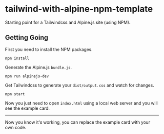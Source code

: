 # tailwind-with-alpine-npm-template

Starting point for a Tailwindcss and Alpine.js site (using NPM).

## Getting Going

First you need to install the NPM packages.

```shell
npm install
```

Generate the Alpine.js `bundle.js`.

```shell
npm run alpinejs-dev
```

Get Tailwindcss to generate your `dist/output.css` and watch for changes.

```shell
npm start
```

Now you just need to open `index.html` using a local web server and you will see the example card.

---

Now you know it's working, you can replace the example card with your own code.

